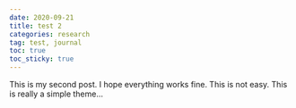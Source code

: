 ```yaml
---
date: 2020-09-21
title: test 2
categories: research
tag: test, journal
toc: true
toc_sticky: true
---
```


This is my second post.
I hope everything works fine.
This is not easy.
This is really a simple theme...